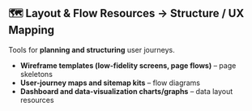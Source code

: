 ## 🗺️ Layout & Flow Resources → **Structure / UX Mapping**

Tools for **planning and structuring** user journeys.

- **Wireframe templates (low-fidelity screens, page flows)** – page skeletons
- **User-journey maps and sitemap kits** – flow diagrams
- **Dashboard and data-visualization charts/graphs** – data layout resources

